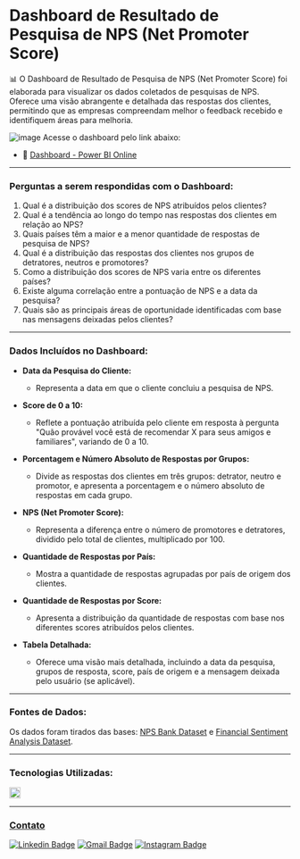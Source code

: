 # Dashboard de Resultado de Pesquisa de NPS (Net Promoter Score)
📊 O Dashboard de Resultado de Pesquisa de NPS (Net Promoter Score) foi elaborada para visualizar os dados coletados de pesquisas de NPS. Oferece uma visão abrangente e detalhada das respostas dos clientes, permitindo que as empresas compreendam melhor o feedback recebido e identifiquem áreas para melhoria.

![image](https://github.com/marianamoledo/PowerBI_Pesquisa_NPS/assets/143563078/7105e497-f1d0-49dd-abc4-087c1e6b74a2)
Acesse o dashboard pelo link abaixo:
 - 🔗 [Dashboard - Power BI Online](https://app.powerbi.com/view?r=eyJrIjoiYzc2NjAxYzUtYjNiYi00YjM2LWEwZjEtNzczMDE0M2UxZTNlIiwidCI6IjI4MTgxNWViLWUwYjgtNGY2Yi1iMmRjLTBiY2U1ODQwMDI5NiJ9)
---
### Perguntas a serem respondidas com o Dashboard:
1. Qual é a distribuição dos scores de NPS atribuídos pelos clientes?
2. Qual é a tendência ao longo do tempo nas respostas dos clientes em relação ao NPS?
3. Quais países têm a maior e a menor quantidade de respostas de pesquisa de NPS?
4. Qual é a distribuição das respostas dos clientes nos grupos de detratores, neutros e promotores?
5. Como a distribuição dos scores de NPS varia entre os diferentes países?
6. Existe alguma correlação entre a pontuação de NPS e a data da pesquisa?
7. Quais são as principais áreas de oportunidade identificadas com base nas mensagens deixadas pelos clientes?
---
### Dados Incluídos no Dashboard:
- **Data da Pesquisa do Cliente:**
  - Representa a data em que o cliente concluiu a pesquisa de NPS.
  
- **Score de 0 a 10:**
  - Reflete a pontuação atribuída pelo cliente em resposta à pergunta "Quão provável você está de recomendar X para seus amigos e familiares", variando de 0 a 10.
  
- **Porcentagem e Número Absoluto de Respostas por Grupos:**
  - Divide as respostas dos clientes em três grupos: detrator, neutro e promotor, e apresenta a porcentagem e o número absoluto de respostas em cada grupo.
  
- **NPS (Net Promoter Score):**
  - Representa a diferença entre o número de promotores e detratores, dividido pelo total de clientes, multiplicado por 100.
  
- **Quantidade de Respostas por País:**
  - Mostra a quantidade de respostas agrupadas por país de origem dos clientes.
  
- **Quantidade de Respostas por Score:**
  - Apresenta a distribuição da quantidade de respostas com base nos diferentes scores atribuídos pelos clientes.

- **Tabela Detalhada:**
  - Oferece uma visão mais detalhada, incluindo a data da pesquisa, grupos de resposta, score, país de origem e a mensagem deixada pelo usuário (se aplicável).
---
### Fontes de Dados:
Os dados foram tirados das bases: [NPS Bank Dataset](https://www.kaggle.com/datasets/charlottetu/npsbank?resource=download) e [Financial Sentiment Analysis Dataset](https://www.kaggle.com/datasets/sbhatti/financial-sentiment-analysis).

---
### Tecnologias Utilizadas: <p align="left">  
  <a href="https://powerbi.microsoft.com/" target="_blank" rel="noreferrer"> <img src="https://upload.wikimedia.org/wikipedia/commons/thumb/c/cf/New_Power_BI_Logo.svg/630px-New_Power_BI_Logo.svg.png" alt="powerbi" width="20" height="20"/> 
</p> 

---
### Contato
[![Linkedin Badge](https://img.shields.io/badge/-LinkedIn-blue?style=flat-square&logo=Linkedin&logoColor=white&link=https://www.linkedin.com/in/mariana-moledo-moreira/)](https://www.linkedin.com/in/mariana-moledo-moreira/)
[![Gmail Badge](https://img.shields.io/badge/-Gmail-red?style=flat-square&logo=Gmail&logoColor=white&link=mailto:marianamoledomoreira@gmail.com)](mailto:marianamoledomoreira@gmail.com)
[![Instagram Badge](https://img.shields.io/badge/-Instagram-%23E4405F??style=flat-square&logo=instagram&logoColor=white)](https://www.instagram.com/marianamoledo)

